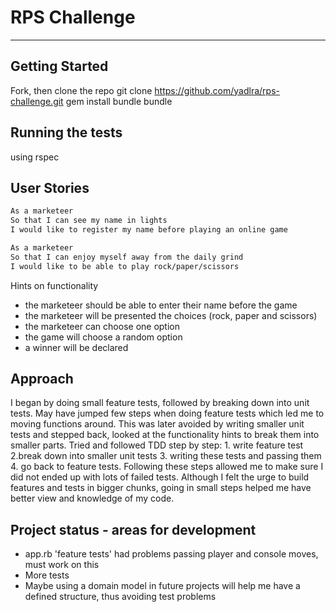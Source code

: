 # RPS Challenge
------
## Getting Started
Fork, then clone the repo
git clone https://github.com/yadlra/rps-challenge.git
gem install bundle
bundle

## Running the tests
using rspec

## User Stories
```sh
As a marketeer
So that I can see my name in lights
I would like to register my name before playing an online game

As a marketeer
So that I can enjoy myself away from the daily grind
I would like to be able to play rock/paper/scissors
```

Hints on functionality

- the marketeer should be able to enter their name before the game
- the marketeer will be presented the choices (rock, paper and scissors)
- the marketeer can choose one option
- the game will choose a random option
- a winner will be declared

## Approach
I began by doing small feature tests, followed by breaking down into unit tests.
May have jumped few steps when doing feature tests which led me to moving functions around.
This was later avoided by writing smaller unit tests and stepped back, looked at the functionality hints to break them into smaller parts. Tried and followed TDD step by step: 1. write feature test 2.break down into smaller unit tests 3. writing these tests and passing them 4. go back to feature tests. Following these steps allowed me to make sure I did not ended up with lots of failed tests. Although I felt the urge to build features and tests in bigger chunks, going in small steps helped me have better view and knowledge of my code.

## Project status - areas for development
* app.rb 'feature tests' had problems passing player and console moves, must work on this
* More tests
* Maybe using a domain model in future projects will help me have a defined structure, thus avoiding test problems
